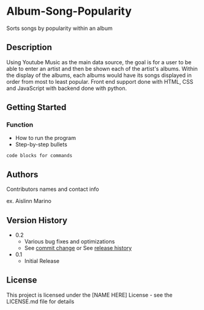 # Album-Song-Popularity

Sorts songs by popularity within an album

## Description

Using Youtube Music as the main data source, the goal is for a user to be able to enter an artist and then be shown each of the artist's
albums. Within the display of the albums, each albums would have its songs displayed in order from most to least popular. Front end support done with HTML, CSS and JavaScript with backend done with python.

## Getting Started
### Function

* How to run the program
* Step-by-step bullets
```
code blocks for commands
```




## Authors

Contributors names and contact info

ex. Aislinn Marino

## Version History

* 0.2
    * Various bug fixes and optimizations
    * See [commit change]() or See [release history]()
* 0.1
    * Initial Release

## License

This project is licensed under the [NAME HERE] License - see the LICENSE.md file for details

